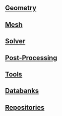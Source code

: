 ## [Geometry](/docs/software_geometry.md)

## [Mesh](/docs/software_mesh.md)

## [Solver](/docs/software_solvers.md)

## [Post-Processing](/docs/software_post-processing.md)

## [Tools](/docs/software_tools.md)

## [Databanks](/docs/software_databanks.md)

## [Repositories](/docs/software_repositories.md)


